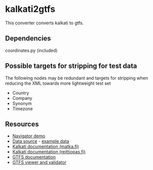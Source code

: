 # kalkati2gtfs

This converter converts kalkati to gtfs.

## Dependencies

coordinates.py (included)

## Possible targets for stripping for test data

The following nodes may be redundant and targets for stripping when reducing the XML towards more lightweight test set
* Country
* Company
* Synonym
* Timezone

## Resources

* [Navigator demo](http://dev.hsl.fi/finland/)
* [Data source](http://developer.matka.fi/pages/en/kalkati.net-xml-database-dump.php) - [example data](http://dev.hsl.fi/tmp/matka.fi/all.zip)
* [Kalkati documentation (matka.fi)](http://developer.matka.fi/pages/en/kalkati.net-xml-database-dump.php)
* [Kalkati documentation (reittiopas.fi)](http://developer.reittiopas.fi/pages/en/kalkati.net-xml-database-dump.php)
* [GTFS documentation](https://developers.google.com/transit/gtfs/)
* [GTFS viewer and validator](https://code.google.com/p/googletransitdatafeed/)
